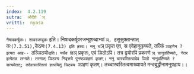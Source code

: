 ```yaml
---
index:  4.2.119
sutra:  और्देशे `ञ्
vritti:  nyasa
---
```


`नैषादकर्षुकः। शावरजम्बुकः` इति। निषादकर्षूवरजम्बूशब्दाभ्यां `ञ्, `इसुसुक्तान्तात् कः` (7.3.51), `केऽणः` (7.4.13) इति ह्रस्वः। ननु च `ञ् प्रकृत एव, स एवेहानुकृष्यते, तत्किं `ञ्ग्रहणेन ? इत्यत आह-- `ठञ्ञिठयोः` इति। यथैव हि `ञ् प्रकृतः, एवं ञिठोऽपि। तत्र द्वयोरपि प्रकरणे `ञ् चानुवर्तिष्यते, नेतर इत्येतन्न लभ्यते। तस्मात् ञिठस्य निवृत्तये पुनष्ठञ्ग्रहणं कृतम्। ननु चास्वरितत्वादेव ञिठो नानुवर्तिष्यते ? सत्यमेतत्; तदेवास्वरितत्वं ज्ञापयितुं ञिठस्य `ञ्ग्रहणं कृतम्। तच्चास्वरितत्वमाख्यायते मन्दबुद्धीनामनुग्रहाय।।

